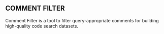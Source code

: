 ## COMMENT FILTER

Comment Filter is a tool to filter query-appropriate comments for building high-quality code search datasets.